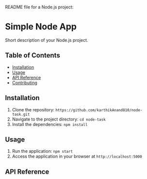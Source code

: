 README file for a Node.js project:

# Simple Node App

Short description of your Node.js project.

## Table of Contents

- [Installation](#installation)
- [Usage](#usage)
- [API Reference](#api-reference)
- [Contributing](#contributing)

## Installation

1. Clone the repository: `https://github.com/karthikAnand810/node-task.git`
2. Navigate to the project directory: `cd node-task`
3. Install the dependencies: `npm install`

## Usage

1. Run the application: `npm start`
2. Access the application in your browser at `http://localhost:5000`

## API Reference



